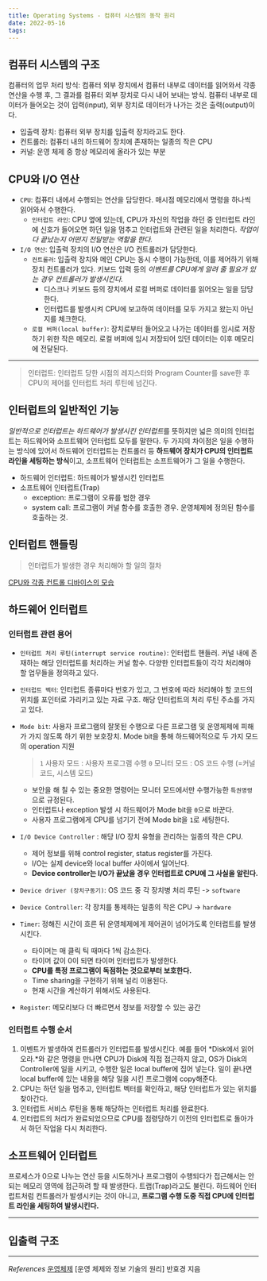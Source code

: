 ```yaml
---
title: Operating Systems - 컴퓨터 시스템의 동작 원리
date: 2022-05-16
tags:
---
```


## 컴퓨터 시스템의 구조

컴퓨터의 업무 처리 방식: 컴퓨터 외부 장치에서 컴퓨터 내부로 데이터를 읽어와서 각종 연산을 수행 후, 그 결과를 컴퓨터 외부 장치로 다시 내어 보내는 방식. 컴퓨터 내부로 데이터가 들어오는 것이 입력(input), 외부 장치로 데이터가 나가는 것은 출력(output)이다.

- 입출력 장치: 컴퓨터 외부 장치를 입출력 장치라고도 한다.
- 컨트롤러: 컴퓨터 내의 하드웨어 장치에 존재하는 일종의 작은 CPU
- 커널: 운영 체제 중 항상 메모리에 올라가 있는 부분

## CPU와 I/O 연산

- `CPU`: 컴퓨터 내에서 수행되는 연산을 담당한다. 매시점 메모리에서 명령을 하나씩 읽어와서 수행한다.
  - `인터럽트 라인`: CPU 옆에 있는데, CPU가 자신의 작업을 하던 중 인터럽트 라인에 신호가 들어오면 하던 일을 멈추고 인터럽트와 관련된 일을 처리한다. _작업이 다 끝났는지 어떤지 전달받는 역할을 한다._
- `I/O 연산`: 입출력 장치의 I/O 연산은 I/O 컨트롤러가 담당한다.
  - `컨트롤러`: 입출력 장치와 메인 CPU는 동시 수행이 가능한데, 이를 제어하기 위해 장치 컨트롤러가 있다. 키보드 입력 등의 _이벤트를 CPU에게 알려 줄 필요가 있는 경우 컨트롤러가 발생시킨다._
    - 디스크나 키보드 등의 장치에서 로컬 버퍼로 데이터를 읽어오는 일을 담당한다.
    - 인터럽트를 발생시켜 CPU에 보고하여 데이터를 모두 가지고 왔는지 아닌지를 체크한다.
  - `로컬 버퍼(local buffer)`: 장치로부터 들어오고 나가는 데이터를 임시로 저장하기 위한 작은 메모리. 로컬 버퍼에 임시 저장되어 있던 데이터는 이후 메모리에 전달된다.

---

> 인터럽트: 인터럽트 당한 시점의 레지스터와 Program Counter를 save한 후 CPU의 제어를 인터럽트 처리 루틴에 넘긴다.

## 인터럽트의 일반적인 기능

*일반적으로 인터럽트는 하드웨어가 발생시킨 인터럽트*를 뜻하지만 넓은 의미의 인터럽트는 하드웨어와 소프트웨어 인터럽트 모두를 말한다. 두 가지의 차이점은 일을 수행하는 방식에 있어서 하드웨어 인터럽트는 컨트롤러 등 **하드웨어 장치가 CPU의 인터럽트 라인을 세팅하는 방식**이고, 소프트웨어 인터럽트는 소프트웨어가 그 일을 수행한다.

- 하드웨어 인터럽트: 하드웨어가 발생시킨 인터럽트
- 소프트웨어 인터럽트(Trap)
  - exception: 프로그램이 오류를 범한 경우
  - system call: 프로그램이 커널 함수를 호출한 경우. 운영체제에 정의된 함수를 호출하는 것.

## 인터럽트 핸들링

> 인터럽트가 발생한 경우 처리해야 할 일의 절차

[CPU와 각종 컨트롤 디바이스의 모습](../../computerStructure.png)

## 하드웨어 인터럽트

### 인터럽트 관련 용어

- `인터럽트 처리 루틴(interrupt service routine)`: 인터럽트 핸들러. 커널 내에 존재하는 해당 인터럽트를 처리하는 커널 함수. 다양한 인터럽트들이 각각 처리해야 할 업무들을 정의하고 있다.
- `인터럽트 벡터`: 인터럽트 종류마다 번호가 있고, 그 번호에 따라 처리해야 할 코드의 위치를 포인터로 가리키고 있는 자료 구조. 해당 인터럽트의 처리 루틴 주소를 가지고 있다.
- `Mode bit`: 사용자 프로그램의 잘못된 수행으로 다른 프로그램 및 운영체제에 피해가 가지 않도록 하기 위한 보호장치. Mode bit을 통해 하드웨어적으로 두 가지 모드의 operation 지원

  > `1` 사용자 모드 : 사용자 프로그램 수행
  > `0` 모니터 모드 : OS 코드 수행 (=커널 코드, 시스템 모드)

  - 보안을 해 칠 수 있는 중요한 명령어는 모니터 모드에서만 수행가능한 `특권명령`으로 규정된다.
  - 인터럽트나 exception 발생 시 하드웨어가 Mode bit을 `0`으로 바꾼다.
  - 사용자 프로그램에게 CPU를 넘기기 전에 Mode bit을 `1`로 세팅한다.

- `I/O Device Controller` : 해당 I/O 장치 유형을 관리하는 일종의 작은 CPU.
  - 제어 정보를 위해 control register, status register를 가진다.
  - I/O는 실제 device와 local buffer 사이에서 일어난다.
  - **Device controller는 I/O가 끝났을 경우 인터럽트로 CPU에 그 사실을 알린다.**
- `Device driver (장치구동기)`: OS 코드 중 각 장치병 처리 루틴 -> `software`
- `Device Controller`: 각 장치를 통제하는 일종의 작은 CPU -> `hardware`
- `Timer`: 정해진 시간이 흐른 뒤 운영체제에게 제어권이 넘어가도록 인터럽트를 발생시킨다.
  - 타이머는 매 클릭 틱 때마다 1씩 감소한다.
  - 타이머 값이 0이 되면 타이머 인터럽트가 발생한다.
  - **CPU를 특정 프로그램이 독점하는 것으로부터 보호한다.**
  - Time sharing을 구현하기 위해 널리 이용된다.
  - 현재 시간을 계산하기 위해서도 사용된다.
- `Register`: 메모리보다 더 빠르면서 정보를 저장할 수 있는 공간

### 인터럽트 수행 순서

1. 이벤트가 발생하여 컨트롤러가 인터럽트를 발생시킨다. 예를 들어 *Disk에서 읽어오라.*와 같은 명령을 만나면 CPU가 Disk에 직접 접근하지 않고, OS가 Disk의 Controller에 일을 시키고, 수행한 일은 local buffer에 집어 넣는다. 일이 끝나면 local buffer에 있는 내용을 해당 일을 시킨 프로그램에 copy해준다.
2. CPU는 하던 일을 멈추고, 인터럽트 벡터를 확인하고, 해당 인터럽트가 있는 위치를 찾아간다.
3. 인터럽트 서비스 루틴을 통해 해당하는 인터럽트 처리를 완료한다.
4. 인터럽트의 처리가 완료되었으므로 CPU를 점령당하기 이전의 인터럽트로 돌아가서 하던 작업을 다시 처리한다.

## 소프트웨어 인터럽트

프로세스가 0으로 나누는 연산 등을 시도하거나 프로그램이 수행되다가 접근해서는 안 되는 메모리 영역에 접근하려 할 때 발생한다. 트랩(Trap)라고도 불린다. 하드웨어 인터럽트처럼 컨트롤러가 발생시키는 것이 아니고, **프로그램 수행 도중 직접 CPU에 인터럽트 라인을 세팅하여 발생시킨다.**

---

## 입출력 구조

---

_References_
[운영체제](http://www.kocw.net/home/search/kemView.do?kemId=1046323)
[운영 체제와 정보 기술의 원리] 반효경 지음
